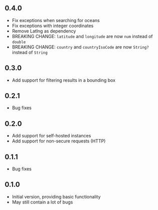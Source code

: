## 0.4.0
- Fix exceptions when searching for oceans
- Fix exceptions with integer coordinates
- Remove Latlng as dependency
- BREAKING CHANGE: `latitude` and `longitude` are now `num` instead of `double`
- BREAKING CHANGE: `country` and `countryIsoCode` are now `String?` instead of `String`

## 0.3.0
- Add support for filtering results in a bounding box

## 0.2.1
- Bug fixes

## 0.2.0
- Add support for self-hosted instances
- Add support for non-secure requests (HTTP)

## 0.1.1
- Bug fixes

## 0.1.0

- Initial version, providing basic functionality
- May still contain a lot of bugs

